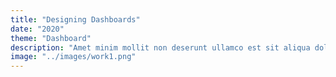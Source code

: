 ```yaml
---
title: "Designing Dashboards"
date: "2020"
theme: "Dashboard"
description: "Amet minim mollit non deserunt ullamco est sit aliqua dolor do amet sint. Velit officia consequat duis enim velit mollit. Exercitation veniam consequat sunt nostrud amet."
image: "../images/work1.png"
---
```

